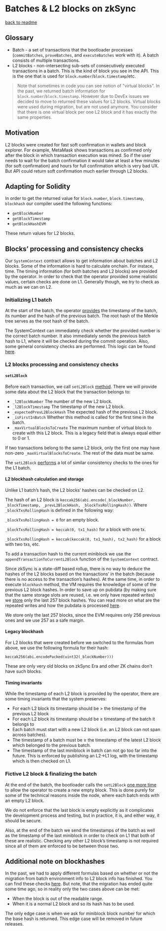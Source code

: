 # Batches & L2 blocks on zkSync

[back to readme](../README.md)

## Glossary

- Batch - a set of transactions that the bootloader processes (`commitBatches`, `proveBatches`, and `executeBatches` work with it). A batch consists of multiple transactions.
- L2 blocks - non-intersecting sub-sets of consecutively executed transactions in a batch. This is the kind of block you see in the API. This is the one that is used for `block.number`/`block.timestamp`/etc.

> Note that sometimes in code you can see notion of "virtual blocks". In the past, we returned batch information for `block.number`/`block.timestamp`. However due to DevEx issues we decided to move to returned these values for L2 blocks. Virtual blocks were used during migration, but are not used anymore. You consider that there is one virtual block per one L2 block and it has exactly the same properties.

## Motivation

L2 blocks were created for fast soft confirmation in wallets and block explorer. For example, MetaMask shows transactions as confirmed only after the block in which transaction execution was mined. So if the user needs to wait for the batch confirmation it would take at least a few minutes (for soft confirmation) and hours for full confirmation which is very bad UX. But API could return soft confirmation much earlier through L2 blocks.

## Adapting for Solidity

In order to get the returned value for `block.number`, `block.timestamp`, `blockhash` our compiler used the following functions:

- `getBlockNumber`
- `getBlockTimestamp`
- `getBlockHashEVM`

These return values for L2 blocks.

## Blocks’ processing and consistency checks

Our `SystemContext` contract allows to get information about batches and L2 blocks. Some of the information is hard to calculate onchain. For instace, time. The timing information (for both batches and L2 blocks) are provided by the operator. In order to check that the operator provided some realistic values, certain checks are done on L1. Generally though, we try to check as much as we can on L2.

### Initializing L1 batch

At the start of the batch, the operator [provides](../../system-contracts/bootloader/bootloader.yul#L3935) the timestamp of the batch, its number and the hash of the previous batch. The root hash of the Merkle tree serves as the root hash of the batch.

The SystemContext can immediately check whether the provided number is the correct batch number. It also immediately sends the previous batch hash to L1, where it will be checked during the commit operation. Also, some general consistency checks are performed. This logic can be found [here](../../system-contracts/contracts/SystemContext.sol#L469).

### L2 blocks processing and consistency checks

#### `setL2Block`

Before each transaction, we call `setL2Block` [method](../../system-contracts/bootloader/bootloader.yul#L2884). There we will provide some data about the L2 block that the transaction belongs to:

- `_l2BlockNumber` The number of the new L2 block.
- `_l2BlockTimestamp` The timestamp of the new L2 block.
- `_expectedPrevL2BlockHash` The expected hash of the previous L2 block.
- `_isFirstInBatch` Whether this method is called for the first time in the batch.
- `_maxVirtualBlocksToCreate` The maximum number of virtual block to create with this L2 block. This is a legacy field that is always equal either to 0 or 1.

If two transactions belong to the same L2 block, only the first one may have non-zero `_maxVirtualBlocksToCreate`. The rest of the data must be same.

The `setL2Block` [performs](../../system-contracts/contracts/SystemContext.sol#L355) a lot of similar consistency checks to the ones for the L1 batch.

#### L2 blockhash calculation and storage

Unlike L1 batch’s hash, the L2 blocks’ hashes can be checked on L2.

The hash of an L2 block is `keccak256(abi.encode(_blockNumber, _blockTimestamp, _prevL2BlockHash, _blockTxsRollingHash))`. Where `_blockTxsRollingHash` is defined in the following way:

`_blockTxsRollingHash = 0` for an empty block.

`_blockTxsRollingHash = keccak(0, tx1_hash)` for a block with one tx.

`_blockTxsRollingHash = keccak(keccak(0, tx1_hash), tx2_hash)` for a block with two txs, etc.

To add a transaction hash to the current miniblock we use the `appendTransactionToCurrentL2Block` function of the `SystemContext` contract.

Since zkSync is a state-diff based rollup, there is no way to deduce the hashes of the L2 blocks based on the transactions’ in the batch (because there is no access to the transaction’s hashes). At the same time, in order to execute `blockhash` method, the VM requires the knowledge of some of the previous L2 block hashes. In order to save up on pubdata (by making sure that the same storage slots are reused, i.e. we only have repeated writes) we [store](../../system-contracts/contracts/SystemContext.sol#L73) only the last 257 block hashes. You can read more on what are the repeated writes and how the pubdata is processed [here](../data_availability/Standard%20pubdata%20format.md).

We store only the last 257 blocks, since the EVM requires only 256 previous ones and we use 257 as a safe margin.

#### Legacy blockhash

For L2 blocks that were created before we switched to the formulas from above, we use the following formula for their hash:

`keccak256(abi.encodePacked(uint32(_blockNumber)))`

These are only very old blocks on zkSync Era and other ZK chains don't have such blocks.

#### Timing invariants

While the timestamp of each L2 block is provided by the operator, there are some timing invariants that the system preserves:

- For each L2 block its timestamp should be > the timestamp of the previous L2 block
- For each L2 block its timestamp should be ≥ timestamp of the batch it belongs to
- Each batch must start with a new L2 block (i.e. an L2 block can not span across batches).
- The timestamp of a batch must be ≥ the timestamp of the latest L2 block which belonged to the previous batch.
- The timestamp of the last miniblock in batch can not go too far into the future. This is enforced by publishing an L2→L1 log, with the timestamp which is then checked on L1.

### Fictive L2 block & finalizing the batch

At the end of the batch, the bootloader calls the `setL2Block` [one more time](../../system-contracts/bootloader/bootloader.yul#L4110) to allow the operator to create a new empty block. This is done purely for some of the technical reasons inside the node, where each batch ends with an empty L2 block.

We do not enforce that the last block is empty explicitly as it complicates the development process and testing, but in practice, it is, and either way, it should be secure.

Also, at the end of the batch we send the timestamps of the batch as well as the timestamp of the last miniblock in order to check on L1 that both of these are realistic. Checking any other L2 block’s timestamp is not required since all of them are enforced to be between those two.

## Additional note on blockhashes

In the past, we had to apply different formulas based on whether or not the migration from batch environment info to L2 block info has finished. You can find these checks [here](../../system-contracts/contracts/SystemContext.sol#L137). But note, that the migration has ended quite some time ago, so in reality only the two cases above can be met:

- When the block is out of the readable range.
- When it is a normal L2 block and so its hash has to be used.

The only edge case is when we ask for miniblock block number for which the base hash is returned. This edge case will be removed in future releases.
